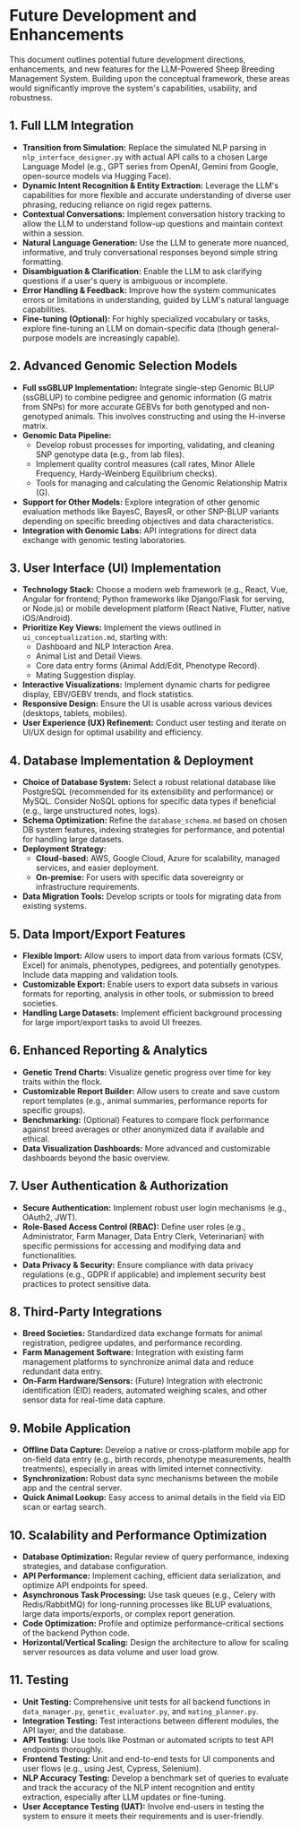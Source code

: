 # Future Development and Enhancements

This document outlines potential future development directions, enhancements, and new features for the LLM-Powered Sheep Breeding Management System. Building upon the conceptual framework, these areas would significantly improve the system's capabilities, usability, and robustness.

## 1. Full LLM Integration

*   **Transition from Simulation:** Replace the simulated NLP parsing in `nlp_interface_designer.py` with actual API calls to a chosen Large Language Model (e.g., GPT series from OpenAI, Gemini from Google, open-source models via Hugging Face).
*   **Dynamic Intent Recognition & Entity Extraction:** Leverage the LLM's capabilities for more flexible and accurate understanding of diverse user phrasing, reducing reliance on rigid regex patterns.
*   **Contextual Conversations:** Implement conversation history tracking to allow the LLM to understand follow-up questions and maintain context within a session.
*   **Natural Language Generation:** Use the LLM to generate more nuanced, informative, and truly conversational responses beyond simple string formatting.
*   **Disambiguation & Clarification:** Enable the LLM to ask clarifying questions if a user's query is ambiguous or incomplete.
*   **Error Handling & Feedback:** Improve how the system communicates errors or limitations in understanding, guided by LLM's natural language capabilities.
*   **Fine-tuning (Optional):** For highly specialized vocabulary or tasks, explore fine-tuning an LLM on domain-specific data (though general-purpose models are increasingly capable).

## 2. Advanced Genomic Selection Models

*   **Full ssGBLUP Implementation:** Integrate single-step Genomic BLUP (ssGBLUP) to combine pedigree and genomic information (G matrix from SNPs) for more accurate GEBVs for both genotyped and non-genotyped animals. This involves constructing and using the H-inverse matrix.
*   **Genomic Data Pipeline:**
    *   Develop robust processes for importing, validating, and cleaning SNP genotype data (e.g., from lab files).
    *   Implement quality control measures (call rates, Minor Allele Frequency, Hardy-Weinberg Equilibrium checks).
    *   Tools for managing and calculating the Genomic Relationship Matrix (G).
*   **Support for Other Models:** Explore integration of other genomic evaluation methods like BayesC, BayesR, or other SNP-BLUP variants depending on specific breeding objectives and data characteristics.
*   **Integration with Genomic Labs:** API integrations for direct data exchange with genomic testing laboratories.

## 3. User Interface (UI) Implementation

*   **Technology Stack:** Choose a modern web framework (e.g., React, Vue, Angular for frontend; Python frameworks like Django/Flask for serving, or Node.js) or mobile development platform (React Native, Flutter, native iOS/Android).
*   **Prioritize Key Views:** Implement the views outlined in `ui_conceptualization.md`, starting with:
    *   Dashboard and NLP Interaction Area.
    *   Animal List and Detail Views.
    *   Core data entry forms (Animal Add/Edit, Phenotype Record).
    *   Mating Suggestion display.
*   **Interactive Visualizations:** Implement dynamic charts for pedigree display, EBV/GEBV trends, and flock statistics.
*   **Responsive Design:** Ensure the UI is usable across various devices (desktops, tablets, mobiles).
*   **User Experience (UX) Refinement:** Conduct user testing and iterate on UI/UX design for optimal usability and efficiency.

## 4. Database Implementation & Deployment

*   **Choice of Database System:** Select a robust relational database like PostgreSQL (recommended for its extensibility and performance) or MySQL. Consider NoSQL options for specific data types if beneficial (e.g., large unstructured notes, logs).
*   **Schema Optimization:** Refine the `database_schema.md` based on chosen DB system features, indexing strategies for performance, and potential for handling large datasets.
*   **Deployment Strategy:**
    *   **Cloud-based:** AWS, Google Cloud, Azure for scalability, managed services, and easier deployment.
    *   **On-premise:** For users with specific data sovereignty or infrastructure requirements.
*   **Data Migration Tools:** Develop scripts or tools for migrating data from existing systems.

## 5. Data Import/Export Features

*   **Flexible Import:** Allow users to import data from various formats (CSV, Excel) for animals, phenotypes, pedigrees, and potentially genotypes. Include data mapping and validation tools.
*   **Customizable Export:** Enable users to export data subsets in various formats for reporting, analysis in other tools, or submission to breed societies.
*   **Handling Large Datasets:** Implement efficient background processing for large import/export tasks to avoid UI freezes.

## 6. Enhanced Reporting & Analytics

*   **Genetic Trend Charts:** Visualize genetic progress over time for key traits within the flock.
*   **Customizable Report Builder:** Allow users to create and save custom report templates (e.g., animal summaries, performance reports for specific groups).
*   **Benchmarking:** (Optional) Features to compare flock performance against breed averages or other anonymized data if available and ethical.
*   **Data Visualization Dashboards:** More advanced and customizable dashboards beyond the basic overview.

## 7. User Authentication & Authorization

*   **Secure Authentication:** Implement robust user login mechanisms (e.g., OAuth2, JWT).
*   **Role-Based Access Control (RBAC):** Define user roles (e.g., Administrator, Farm Manager, Data Entry Clerk, Veterinarian) with specific permissions for accessing and modifying data and functionalities.
*   **Data Privacy & Security:** Ensure compliance with data privacy regulations (e.g., GDPR if applicable) and implement security best practices to protect sensitive data.

## 8. Third-Party Integrations

*   **Breed Societies:** Standardized data exchange formats for animal registration, pedigree updates, and performance recording.
*   **Farm Management Software:** Integration with existing farm management platforms to synchronize animal data and reduce redundant data entry.
*   **On-Farm Hardware/Sensors:** (Future) Integration with electronic identification (EID) readers, automated weighing scales, and other sensor data for real-time data capture.

## 9. Mobile Application

*   **Offline Data Capture:** Develop a native or cross-platform mobile app for on-field data entry (e.g., birth records, phenotype measurements, health treatments), especially in areas with limited internet connectivity.
*   **Synchronization:** Robust data sync mechanisms between the mobile app and the central server.
*   **Quick Animal Lookup:** Easy access to animal details in the field via EID scan or eartag search.

## 10. Scalability and Performance Optimization

*   **Database Optimization:** Regular review of query performance, indexing strategies, and database configuration.
*   **API Performance:** Implement caching, efficient data serialization, and optimize API endpoints for speed.
*   **Asynchronous Task Processing:** Use task queues (e.g., Celery with Redis/RabbitMQ) for long-running processes like BLUP evaluations, large data imports/exports, or complex report generation.
*   **Code Optimization:** Profile and optimize performance-critical sections of the backend Python code.
*   **Horizontal/Vertical Scaling:** Design the architecture to allow for scaling server resources as data volume and user load grow.

## 11. Testing

*   **Unit Testing:** Comprehensive unit tests for all backend functions in `data_manager.py`, `genetic_evaluator.py`, and `mating_planner.py`.
*   **Integration Testing:** Test interactions between different modules, the API layer, and the database.
*   **API Testing:** Use tools like Postman or automated scripts to test API endpoints thoroughly.
*   **Frontend Testing:** Unit and end-to-end tests for UI components and user flows (e.g., using Jest, Cypress, Selenium).
*   **NLP Accuracy Testing:** Develop a benchmark set of queries to evaluate and track the accuracy of the NLP intent recognition and entity extraction, especially after LLM updates or fine-tuning.
*   **User Acceptance Testing (UAT):** Involve end-users in testing the system to ensure it meets their requirements and is user-friendly.
```
